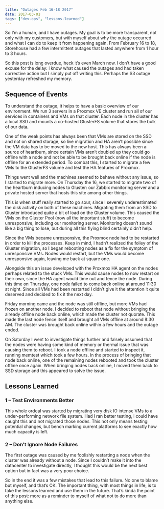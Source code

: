 ```yaml
---
title: "Outages Feb 16-18 2017"
date: 2017-03-01
tags: ["dev-ops", "lessons-learned"]
---
```


So I’m a human, and I have outages.  My goal is to be more transparent, not only
with my customers, but with myself about why the outage occurred and what I can
do to keep it from happening again.  From February 16 to 18, Storehouse had a
few intermittent outages that lasted anywhere from 1 hour to 3 hours.

So this post is long overdue, heck it’s even March now.  I don’t have a good
excuse for the delay: I know what caused the outages and had taken corrective
action but I simply put off writing this.  Perhaps the S3 outage yesterday
refreshed my memory.

## Sequence of Events

To understand the outage, it helps to have a basic overview of our environment.
We run 3 servers in a Proxmox VE cluster and run all of our services in
containers and VMs on that cluster.  Each node in the cluster has a local SSD
and mounts a co-hosted GlusterFS volume that stores the bulk of our data.

One of the weak points has always been that VMs are stored on the SSD and not on
shared storage, so live migration and HA aren’t possible since the VM data has
to be moved to the new host.  This has always been a source of heartburn, since
certain VMs aren’t doubled up they could go offline with a node and not be able
to be brought back online if the node is offline for an extended period.  To
combat this, I started to migrate a few VMs to the GlusterFS volume and test the
HA features of Proxmox.

Things went well and the machines seemed to behave without any issue, so I
started to migrate more.  On Thursday the 16, we started to migrate two of the
heartburn inducing nodes to Gluster: our Zabbix monitoring server and a private
hosted server that hosts this site among other things.

This is when stuff really started to go sour, since I severely underestimated
the disk activity on both of these machines.  Migrating them from an SSD to
Gluster introduced quite a bit of load on the Gluster volume.  This caused the
VMs on the Gluster Pool (now all the important stuff) to become unresponsive,
including our monitoring server.  Monitoring doesn’t sound like a big thing to
lose, but during all this flying blind certainly didn’t help.

Since the VMs became unresponsive, the Proxmox node had to be restarted in order
to kill the processes.  Keep in mind, I hadn’t realized the folley of the
Gluster migration, so I began rebooting nodes as a fix for the symptom of
unresponsive VMs.  Nodes would restart, but the VMs would become unresponsive
again, leaving me back at square one.

Alongside this an issue developed with the Proxmox HA agent on the nodes perhaps
related to the stuck VMs.  This would cause nodes to now restart on their own,
since the HA agent would time out and fence the node.  During this time on
Thursday, one node failed to come back online at around 11:30 at night.  Since
all VMs had been restarted I didn’t give it the attention it quite deserved and
decided to fix it the next day.

Friday morning came and the node was still offline, but more VMs had frozen on
another node.  I decided to reboot that node without bringing the already
offline node back online, which made the cluster not quorate.  This made the
last node fence itself and brought all VMs offline at around 8:30 AM.  The
cluster was brought back online within a few hours and the outage ended.

On Saturday I went to investigate things further and falsely assumed that the
nodes were having some kind of memory or thermal issue that was causing them to
reboot.  I took a node offline and started to inspect it, running memtest which
took a few hours.  In the process of bringing that node back online, one of the
remaining nodes rebooted and took the cluster offline once again.  When bringing
nodes back online, I moved them back to SSD storage and this appeared to solve
the issue.

## Lessons Learned

### 1 – Test Environments Better

This whole ordeal was started by migrating very disk IO intense VMs to a
under-performing network file system.  Had I ran better testing, I could have
caught this and not migrated those nodes.  This not only means testing potential
changes, but bench marking current platforms to see exactly how much capacity is
left.

### 2 – Don’t Ignore Node Failures

The first outage was caused by me foolishly restarting a node when the cluster
was already without a node.  Since I couldn’t make it into the datacenter to
investigate directly, I thought this would be the next best option but in fact
was a very poor choice.

So in the end it was a few mistakes that lead to this failure.  No one to blame
but myself, and that’s OK.  The important thing, with most things in life, is to
take the lessons learned and use them in the future.  That’s kinda the point of
this post: more as a reminder to myself of what not to do more than anything
else.
